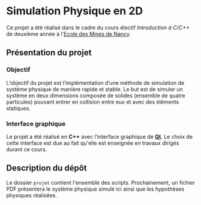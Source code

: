 # Simulation Physique en 2D

Ce projet a été réalisé dans le cadre du cours électif *Introduction à C/C++* de deuxième année à l'[Ecole des Mines de Nancy](https://mines-nancy.univ-lorraine.fr/formation/ingenieur-civil-mines-icm/). 

## Présentation du projet

### Objectif
L’objectif du projet est l’implémentation d’une méthode de simulation de système physique de manière rapide et stable. Le but est de simuler un système en deux dimensions composée de solides (ensemble de quatre particules) pouvant entrer en collision entre eux et avec des éléments statiques.

### Interface graphique
Le projet a été réalisé en **C++** avec l’interface graphique de **[Qt](https://www.qt.io/)**. Le choix de cette interface est due au fait qu'elle est enseignée en travaux dirigés durant ce cours.

## Description du dépôt

Le dossier `projet` contient l'ensemble des scripts. 
Prochainement, un fichier PDF présentera le système physique simulé ici ainsi que les hypothèses physiques réalisées.



